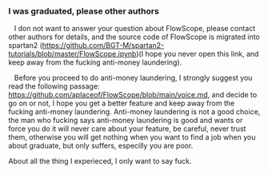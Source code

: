 ###  I was graduated, please other authors 

&nbsp;&nbsp;  I don not want to answer your question about FlowScope, please contact other authors for details, and the source code of FlowScope is migrated into spartan2 (<https://github.com/BGT-M/spartan2-tutorials/blob/master/FlowScope.ipynb>)(I hope you never open this link, and keep away from the fucking anti-money laundering).  


&nbsp;&nbsp;  Before you proceed to do anti-money laundering, I strongly suggest you read the following passage: https://github.com/aplaceof/FlowScope/blob/main/voice.md, and decide to go on or not, I hope you get a better feature and keep away from the fucking anti-money laundering. Anti-money laundering is not a good  choice, the man who fucking says anti-money laundering is good and wants or force you  do it will never care about your feature, be careful,  never trust them, otherwise  you will get nothing when you want to find a job when you about graduate, but only suffers, especilly you are poor. 

About all the thing I experieced, I only want to say fuck.
